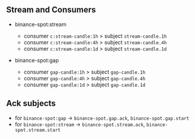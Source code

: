 ## Stream and Consumers

- binance-spot:stream

  - consumer `c:stream-candle:1h` > subject `stream-candle.1h`
  - consumer `c:stream-candle:4h` > subject `stream-candle.4h`
  - consumer `c:stream-candle:1d` > subject `stream-candle.1d`

- binance-spot:gap
  - consumer `gap-candle:1h` > subject `gap-candle.1h`
  - consumer `gap-candle:4h` > subject `gap-candle.4h`
  - consumer `gap-candle:1d` > subject `gap-candle.1d`

## Ack subjects

- for `binance-spot:gap` -> `binance-spot.gap.ack`, `binance-spot.gap.start`
- for `binance-spot:stream` -> `binance-spot.stream.ack`, `binance-spot.stream.start`

